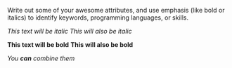 Write out some of your awesome attributes, and use emphasis (like bold or italics) to identify keywords, 
programming languages, or skills. 

*This text will be italic*
_This will also be italic_

**This text will be bold**
__This will also be bold__

_You **can** combine them_
